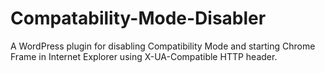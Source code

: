# Compatability-Mode-Disabler
A WordPress plugin for disabling Compatibility Mode and starting Chrome Frame in Internet Explorer using X-UA-Compatible HTTP header.
